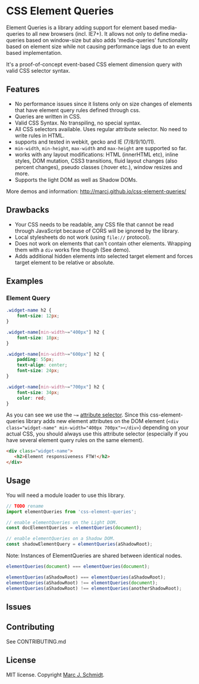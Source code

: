 # CSS Element Queries

Element Queries is a library adding support for element based media-queries to all new browsers (incl. IE7+).
It allows not only to define media-queries based on window-size but also adds 'media-queries' functionality 
based on element size while not causing performance lags due to an event based implementation.

It's a proof-of-concept event-based CSS element dimension query with valid CSS selector syntax.

## Features

 - No performance issues since it listens only on size changes of elements that have element query rules defined through css.
 - Queries are written in CSS.
 - Valid CSS Syntax. No transpiling, no special syntax.
 - All CSS selectors available. Uses regular attribute selector. No need to write rules in HTML.
 - supports and tested in webkit, gecko and IE (7/8/9/10/11).
 - `min-width`, `min-height`, `max-width` and `max-height` are supported so far.
 - works with any layout modifications: HTML (innerHTML etc), inline styles, DOM mutation, CSS3 transitions, 
 fluid layout changes (also percent changes), pseudo classes (:hover etc.), window resizes and more.
 - Supports the light DOM as well as Shadow DOMs.
 
More demos and information: http://marcj.github.io/css-element-queries/

## Drawbacks

- Your CSS needs to be readable, any CSS file that cannot be read through JavaScript because of CORS will be ignored
by the library.
- Local stylesheets do not work (using `file://` protocol).
- Does not work on elements that can't contain other elements. Wrapping them with a `div` works fine though (See demo).
- Adds additional hidden elements into selected target element and forces target element to be relative or absolute.

## Examples

### Element Query

```css
.widget-name h2 {
    font-size: 12px;
}

.widget-name[min-width~="400px"] h2 {
    font-size: 18px;
}

.widget-name[min-width~="600px"] h2 {
    padding: 55px;
    text-align: center;
    font-size: 24px;
}

.widget-name[min-width~="700px"] h2 {
    font-size: 34px;
    color: red;
}
```

As you can see we use the `~=` [attribute selector](https://developer.mozilla.org/en-US/docs/Web/CSS/Attribute_selectors).
Since this css-element-queries library adds new element attributes on the DOM element
(`<div class="widget-name" min-width="400px 700px"></div>`) depending on your actual CSS,
you should always use this attribute selector (especially if you have several element query rules on the same element).

```html
<div class="widget-name">
   <h2>Element responsiveness FTW!</h2>
</div>
```

## Usage

You will need a module loader to use this library.

```javascript
// TODO rename
import elementQueries from 'css-element-queries';

// enable elementQueries on the Light DOM.
const docElementQueries = elementQueries(document);

// enable elementQueries on a Shadow DOM.
const shadowElementQuery = elementQueries(aShadowRoot);
```

Note: Instances of ElementQueries are shared between identical nodes.

```javascript
elementQueries(document) === elementQueries(document);

elementQueries(aShadowRoot) === elementQueries(aShadowRoot);
elementQueries(aShadowRoot) !== elementQueries(document);
elementQueries(aShadowRoot) !== elementQueries(anotherShadowRoot);
```

## Issues



## Contributing

See CONTRIBUTING.md

## License

MIT license. Copyright [Marc J. Schmidt](https://twitter.com/MarcJSchmidt).
